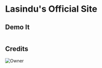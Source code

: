 # Lasindu's Official Site

## Demo It
<a href="https://lasindusenashofficial.github.io"><img scr="./file/download-removebg-preview.png" size="100px"></a>


## Credits
![Owner](https://github.com/Sadew451.png?size=100)
